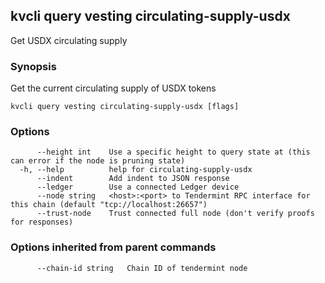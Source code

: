 <!--
title: circulating-supply-usdx
-->
## kvcli query vesting circulating-supply-usdx

Get USDX circulating supply

### Synopsis

Get the current circulating supply of USDX tokens

```
kvcli query vesting circulating-supply-usdx [flags]
```

### Options

```
      --height int    Use a specific height to query state at (this can error if the node is pruning state)
  -h, --help          help for circulating-supply-usdx
      --indent        Add indent to JSON response
      --ledger        Use a connected Ledger device
      --node string   <host>:<port> to Tendermint RPC interface for this chain (default "tcp://localhost:26657")
      --trust-node    Trust connected full node (don't verify proofs for responses)
```

### Options inherited from parent commands

```
      --chain-id string   Chain ID of tendermint node
```

